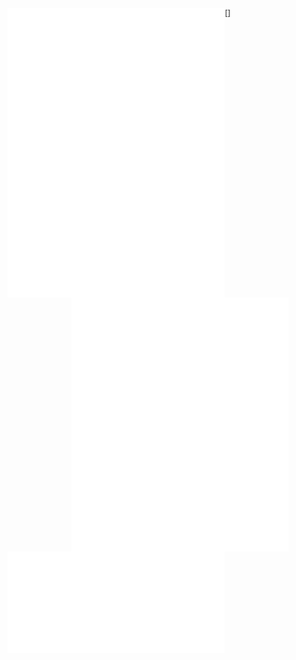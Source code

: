 [<img align="left" width="390" alt="🦑" src="https://github.com/Srivathsav-max/Srivathsav-max/blob/main/general.svg">](#)

[<img align="right" width="390" alt="🦑" src="https://github.com/Srivathsav-max/Srivathsav-max/blob/main/achievements.svg">]

[<img align="right" width="390" alt="🦑" src="https://github.com/Srivathsav-max/Srivathsav-max/blob/main/metrics.plugin.activity.svg">](#)

[<img align="bottom" width="390" alt="🦑" src="https://github.com/Srivathsav-max/Srivathsav-max/blob/main/metrics.plugin.stars.svg">](#)


